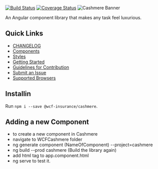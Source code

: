 [![Build Status](https://travis-ci.org/WCF-Insurance/WCF-Cashmere.svg?branch=master)](https://travis-ci.org/WCF-Insurance/WCF-Cashmere)
[![Coverage Status](https://coveralls.io/repos/github/WCF-Insurance/WCF-Cashmere/badge.svg?branch=master)](https://coveralls.io/github/WCF-Insurance/WCF-Cashmere?branch=master)
![Cashmere Banner](https://raw.githubusercontent.com/WCF-Insurance/WCF-Cashmere/master/CashmereBanner.png)

An Angular component library that makes any task feel luxurious.

## Quick Links

-   [CHANGELOG](https://github.com/WCF-Insurance/Fabric.Cashmere/blob/master/CHANGELOG.md)
-   [Components](https://wcf-insurance.github.io/index.html)
-   [Styles](https://wcf-insurance.github.io/styles)
-   [Getting Started](https://wcf-insurance.github.io/guides/getting-started)
-   [Guidelines for Contribution](https://wcf-insurance.github.io/guides/contribution-guide)
-   [Submit an Issue](https://wcf-insurance.github.io/guides/submit-an-issue)
-   [Supported Browsers](https://wcf-insurance.github.io/guides/supported-browsers)

## Installin

Run `npm i --save @wcf-insurance/cashmere`.

## Adding a new Component

<ul>
<li>to create a new component in Cashmere</li>
<li>navigate to WCFCashmere folder</li>
<li>ng generate component (NameOfComponent) --project=cashmere</li>
<li>ng build --prod cashmere (Build the library again)</li>
<li>add html tag to app.component.html</li>
<li>ng serve to test it.</li>
</ul>
